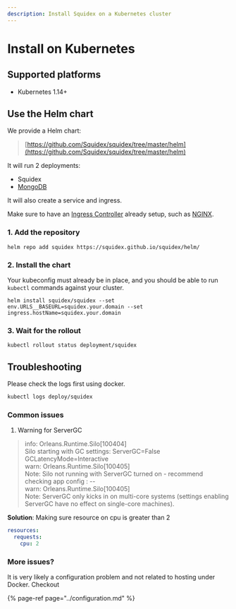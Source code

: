 ```yaml
---
description: Install Squidex on a Kubernetes cluster
---
```


# Install on Kubernetes

## Supported platforms

* Kubernetes 1.14+

## Use the Helm chart

We provide a Helm chart:

> [https://github.com/Squidex/squidex/tree/master/helm](https://github.com/Squidex/squidex/tree/master/helm)

It will run 2 deployments:

* Squidex
* [MongoDB](https://www.mongodb.com/de)

It will also create a service and ingress. 

Make sure to have an [Ingress Controller](https://kubernetes.io/docs/concepts/services-networking/ingress-controllers/) already setup, such as [NGINX](https://www.nginx.com/products/nginx-ingress-controller/).

### 1. Add the repository

```
helm repo add squidex https://squidex.github.io/squidex/helm/
```

### 2. Install the chart

Your kubeconfig must already be in place, and you should be able to run `kubectl` commands against your cluster.

```
helm install squidex/squidex --set env.URLS__BASEURL=squidex.your.domain --set ingress.hostName=squidex.your.domain
```

### 3. Wait for the rollout

```
kubectl rollout status deployment/squidex
```

## Troubleshooting

Please check the logs first using docker.

```bash
kubectl logs deploy/squidex
```
### Common issues

1. Warning for ServerGC

> info: Orleans.Runtime.Silo[100404]  
> Silo starting with GC settings: ServerGC=False GCLatencyMode=Interactive  
> warn: Orleans.Runtime.Silo[100405]  
> Note: Silo not running with ServerGC turned on - recommend checking app config : --  
> warn: Orleans.Runtime.Silo[100405]  
> Note: ServerGC only kicks in on multi-core systems (settings enabling ServerGC have no effect on single-core machines).  


**Solution**: Making sure resource on cpu is greater than 2

```yml
resources:
  requests:
    cpu: 2
```

### More issues?

It is very likely a configuration problem and not related to hosting under Docker. Checkout

{% page-ref page="../configuration.md" %}

